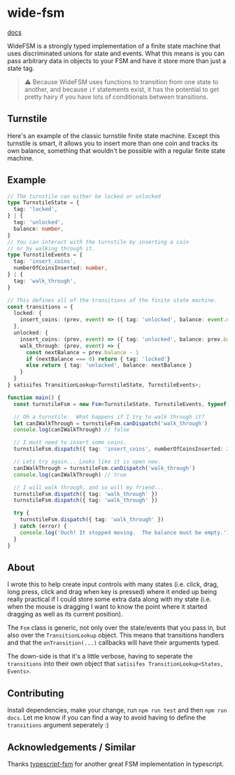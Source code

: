 # wide-fsm

[docs](./docs/README.md)

WideFSM is a strongly typed implementation of a finite state machine that uses discriminated unions for state and events.
What this means is you can pass arbitrary data in objects to your FSM and have it store more than just a state tag.

> :warning: Because WideFSM uses functions to transition from one state to another, and because `if` statements exist, 
> it has the potential to get pretty hairy if you have lots of conditionals between transitions.

## Turnstile 

Here's an example of the classic turnstile finite state machine. Except this turnstile is smart, it allows you to insert
more than one coin and tracks its own balance, something that wouldn't be possible with a regular finite state machine.

## Example

```typescript
// The turnstile can either be locked or unlocked
type TurnstileState = {
  tag: 'locked',
} | {
  tag: 'unlocked',
  balance: number,
}
// You can interact with the turnstile by inserting a coin
// or by walking through it.
type TurnstileEvents = {
  tag: 'insert_coins',
  numberOfCoinsInserted: number,
} | {
  tag: 'walk_through',
}

// This defines all of the transitions of the finite state machine.
const transitions = {
  locked: {
    insert_coins: (prev, event) => ({ tag: 'unlocked', balance: event.numberOfCoinsInserted }),
  },
  unlocked: {
    insert_coins: (prev, event) => ({ tag: 'unlocked', balance: prev.balance + event.numberOfCoinsInserted }),
    walk_through: (prev, event) => {
      const nextBalance = prev.balance - 1
      if (nextBalance === 0) return { tag: 'locked'}
      else return { tag: 'unlocked', balance: nextBalance }
    }
  }
} satisifes TransitionLookup<TurnstileState, TurnstileEvents>;

function main() {
  const turnstileFsm = new Fsm<TurnstileState, TurnstileEvents, typeof transitions>({ tag: 'locked' }, transitions)

  // Oh a turnstile.  What happens if I try to walk through it?
  let canIWalkThrough = turnstileFsm.canDispatch('walk_through')
  console.log(canIWalkThrough) // false

  // I must need to insert some coins.
  turnstileFsm.dispatch({ tag: 'insert_coins', numberOfCoinsInserted: 2 })

  // Lets try again... Looks like it is open now.
  canIWalkThrough = turnstileFsm.canDispatch('walk_through')
  console.log(canIWalkThrough) // true

  // I will walk through, and so will my friend...
  turnstileFsm.dispatch({ tag: 'walk_through' })
  turnstileFsm.dispatch({ tag: 'walk_through' })

  try {
    turnstileFsm.dispatch({ tag: 'walk_through' })
  } catch (error) {
    console.log('Ouch! It stopped moving.  The balance must be empty.')
  }
} 
```

## About

I wrote this to help create input controls with many states (i.e. click, drag, long press, click and drag when key is pressed)
where it ended up being really practical if I could store some extra data along with my state (i.e. when the mouse is dragging
I want to know the point where it started dragging as well as its current position).

The `Fsm` class is generic, not only over the state/events that you pass in, but also over the `TransitionLookup` object.
This means that transitions handlers and that the `onTransition(...)` callbacks will have their arguments typed.

The down-side is that it's a little verbose, having to seperate the `transitions` into their own object that 
`satisifes TransitionLookup<States, Events>`.

## Contributing

Install dependencies, make your change, run `npm run test` and then `npm run docs`. Let me know if you can find a way to avoid
having to define the `transitions` argument seperately :) 

## Acknowledgements / Similar

Thanks [typescript-fsm](https://github.com/eram/typescript-fsm) for another great FSM implementation in typescript.
